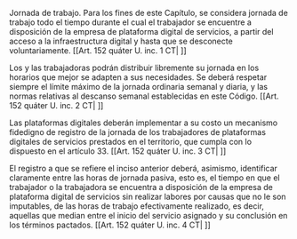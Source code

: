 Jornada de trabajo. Para los fines de este Capítulo, se considera jornada de trabajo todo el tiempo durante el cual el trabajador se encuentre a disposición de la empresa de plataforma digital de servicios, a partir del acceso a la infraestructura digital y hasta que se desconecte voluntariamente. [[Art. 152 quáter U. inc. 1 CT| ]]

Los y las trabajadoras podrán distribuir libremente su jornada en los horarios que mejor se adapten a sus necesidades. Se deberá respetar siempre el límite máximo de la jornada ordinaria semanal y diaria, y las normas relativas al descanso semanal establecidas en este Código. [[Art. 152 quáter U. inc. 2 CT| ]]

Las plataformas digitales deberán implementar a su costo un mecanismo fidedigno de registro de la jornada de los trabajadores de plataformas digitales de servicios prestados en el territorio, que cumpla con lo dispuesto en el artículo 33. [[Art. 152 quáter U. inc. 3 CT| ]]

El registro a que se refiere el inciso anterior deberá, asimismo, identificar claramente entre las horas de jornada pasiva, esto es, el tiempo en que el trabajador o la trabajadora se encuentra a disposición de la empresa de plataforma digital de servicios sin realizar labores por causas que no le son imputables, de las horas de trabajo efectivamente realizado, es decir, aquellas que median entre el inicio del servicio asignado y su conclusión en los términos pactados. [[Art. 152 quáter U. inc. 4 CT| ]]